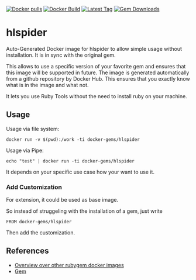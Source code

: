 [![Docker pulls](https://img.shields.io/docker/pulls/rubygem/hlspider.svg)](https://hub.docker.com/r/rubygem/hlspider/)
[![Docker Build](https://img.shields.io/docker/automated/rubygem/hlspider.svg)](https://hub.docker.com/r/rubygem/hlspider/)
[![Latest Tag](https://img.shields.io/github/tag/docker-rubygem/hlspider.svg)](https://hub.docker.com/r/rubygem/hlspider/)
[![Gem Downloads](https://img.shields.io/gem/dt/hlspider.svg)](https://rubygems.org/gems/hlspider/)
# hlspider

Auto-Generated Docker image for hlspider to allow simple usage without installation.
It is in sync with the original gem.

This allows to use a specific version of your favorite gem and ensures that this image will be supported in future.
The image is generated automatically from a github repository by Docker Hub.
This ensures that you exactly know what is in the image and what not.

It lets you use Ruby Tools without the need to install ruby on your machine.

## Usage

Usage via file system:

`docker run -v $(pwd):/work -ti docker-gems/hlspider`

Usage via Pipe:

`echo "test" | docker run -ti docker-gems/hlspider`

It depends on your specific use case how your want to use it.

### Add Customization

For extension, it could be used as base image.

So instead of struggeling with the installation of a gem, just write

`FROM docker-gems/hlspider`

Then add the customization.

## References

 - [Overview over other rubygem docker images](https://github.com/thinkbot/docker-rubygem)
 - [Gem](https://rubygems.org/gems/hlspider/)
